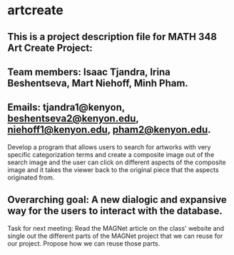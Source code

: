# artcreate
## This is a project description file for MATH 348 Art Create Project:
## Team members: Isaac Tjandra, Irina Beshentseva, Mart Niehoff, Minh Pham.
## Emails: tjandra1@kenyon, beshentseva2@kenyon.edu, niehoff1@kenyon.edu, pham2@kenyon.edu.
Develop a program that allows users to search for artworks with very specific 
categorization terms and create a composite image out of the search image and 
the user can click on different aspects of the composite image and it takes 
the viewer back to the original piece that the aspects originated from.
## Overarching goal: A new dialogic and expansive way for the users to interact with the database.
Task for next meeting: Read the MAGNet article on the class' website and single
out the different parts of the MAGNet project that we can reuse for our project.
Propose how we can reuse those parts.
